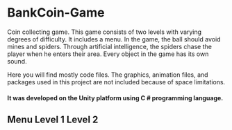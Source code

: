 # BankCoin-Game


Coin collecting game. This game consists of two levels with varying degrees of difficulty. It includes a menu. In the game, the ball should avoid mines and spiders. Through artificial intelligence, the spiders chase the player when he enters their area. Every object in the game has its own sound. 

Here you will find mostly code files. The graphics, animation files, and packages used in this project are not included because of space limitations.

#### It was developed on the Unity platform using C # programming language.

**Menu**
**Level 1**
**Level 2**
-----------------------------
